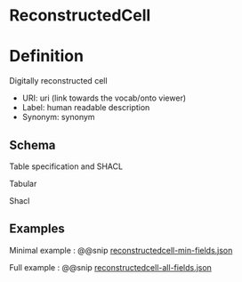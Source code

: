 # ReconstructedCell

# Definition

Digitally reconstructed cell

* URI: uri (link towards the vocab/onto viewer)
* Label: human readable description
* Synonym: synonym


## Schema

Table specification and SHACL

Tabular


Shacl




## Examples

Minimal example
: @@snip [reconstructedcell-min-fields.json](../../assets/entities/reconstructedcell-min-fields.json)

Full example
: @@snip [reconstructedcell-all-fields.json](../../assets/entities/reconstructedcell-all-fields.json)

